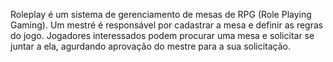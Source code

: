 Roleplay é um sistema de gerenciamento de mesas de RPG (Role Playing Gaming). Um mestré é responsável por cadastrar a mesa e definir as regras do jogo. Jogadores interessados podem procurar uma mesa e solicitar se juntar a ela, agurdando aprovação do mestre para a sua solicitação.
